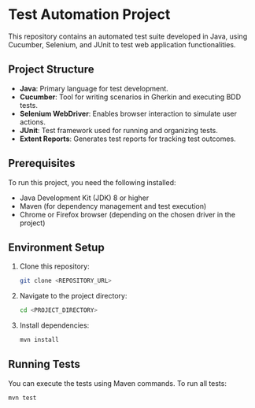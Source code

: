 # Test Automation Project

This repository contains an automated test suite developed in Java, using Cucumber, Selenium, and JUnit to test web application functionalities.

## Project Structure

- **Java**: Primary language for test development.
- **Cucumber**: Tool for writing scenarios in Gherkin and executing BDD tests.
- **Selenium WebDriver**: Enables browser interaction to simulate user actions.
- **JUnit**: Test framework used for running and organizing tests.
- **Extent Reports**: Generates test reports for tracking test outcomes.

## Prerequisites

To run this project, you need the following installed:

- Java Development Kit (JDK) 8 or higher
- Maven (for dependency management and test execution)
- Chrome or Firefox browser (depending on the chosen driver in the project)

## Environment Setup

1. Clone this repository:
    ```bash
    git clone <REPOSITORY_URL>
    ```
2. Navigate to the project directory:
    ```bash
    cd <PROJECT_DIRECTORY>
    ```
3. Install dependencies:
    ```bash
    mvn install
    ```

## Running Tests

You can execute the tests using Maven commands. To run all tests:

```bash
mvn test
